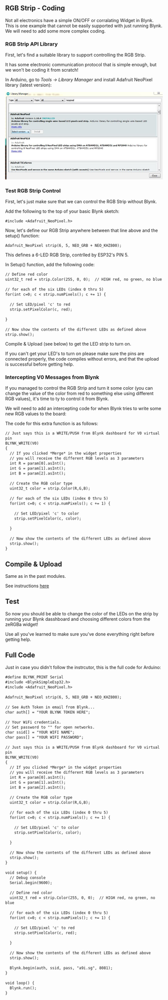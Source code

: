 RGB Strip - Coding
---

Not all electronics have a simple ON/OFF or corralating Widget in Blynk.  This is one example that cannot be easily supported with just running Blynk.  We will need to add some more complex coding.

### RGB Strip API Library

First, let's find a suitable library to support controlling the RGB Strip. 

 It has some electronic communication protocol that is simple enough, but we won't be coding it from scratch!

In Arduino, go to *Tools -> Library Manager* and install Adafruit NeoPixel library (latest version):

![](images/neopixel.jpg)

### Test RGB Strip Control 

First, let's just make sure that we can control the RGB Strip without Blynk.

Add the following to the top of your basic Blynk sketch:

    #include <Adafruit_NeoPixel.h>

Now, let's define our RGB Strip anywhere between that line above and the setup() function:

    Adafruit_NeoPixel strip(6, 5, NEO_GRB + NEO_KHZ800);

This defines a 6-LED RGB Strip, contrlled by ESP32's PIN 5.

In Setup() function, add the following code:

    // Define red color
    uint32_t red = strip.Color(255, 0, 0);  // HIGH red, no green, no blue

    // for each of the six LEDs (index 0 thru 5)
    for(int c=0; c < strip.numPixels(); c += 1) {
    
      // Set LED/pixel 'c' to red
      strip.setPixelColor(c, red); 
    
    }

    // Now show the contents of the different LEDs as defined above
    strip.show(); 
  
Compile & Upload (see below) to get the LED strip to turn on.

If you can't get your LED's to turn on please make sure the pins are connected properly, the code compiles without errors, and that the upload is successful before getting help.

### Intercepting V0 Messages from Blynk

If you managed to control the RGB Strip and turn it some color (you can change the value of the color from red to something else using different RGB values), it's time to ty to control it from Blynk.

We will need to add an intercepting code for when Blynk tries to write some new RGB values to the board:

The code for this extra function is as follows:

    // Just says this is a WRITE/PUSH from Blynk dashboard for V0 virtual pin
    BLYNK_WRITE(V0)
    {
      // If you clicked *Merge* in the widget properties 
      // you will receive the different RGB levels as 3 parameters
      int R = param[0].asInt();
      int G = param[1].asInt();
      int B = param[2].asInt();

      // Create the RGB color type
      uint32_t color = strip.Color(R,G,B); 

      // for each of the six LEDs (index 0 thru 5)
      for(int c=0; c < strip.numPixels(); c += 1) {

        // Set LED/pixel 'c' to color
        strip.setPixelColor(c, color); 

      }

      // Now show the contents of the different LEDs as defined above
      strip.show(); 
    }

## Compile & Upload

Same as in the past modules.

See instructions <a href="../20-Getting-Real/15-Compile-and-Upload.html" target="_blank">here</a>

## Test

So now you should be able to change the color of the LEDs on the strip by running your Blynk dasshboard and choosing different colors from the zeRGBa widget!

Use all you've learned to make sure you've done everything right before getting help.


## Full Code

Just in case you didn't follow the instrcutor, this is the full code for Arduino:

```
#define BLYNK_PRINT Serial
#include <BlynkSimpleEsp32.h>
#include <Adafruit_NeoPixel.h>

Adafruit_NeoPixel strip(6, 5, NEO_GRB + NEO_KHZ800);

// See Auth Token in email from Blynk...
char auth[] = "YOUR BLYNK TOKEN HERE";

// Your WiFi credentials.
// Set password to "" for open networks.
char ssid[] = "YOUR WIFI NAME";
char pass[] = "YOUR WIFI PASSWORD";

// Just says this is a WRITE/PUSH from Blynk dashboard for V0 virtual pin
BLYNK_WRITE(V0)
{
  // If you clicked *Merge* in the widget properties 
  // you will receive the different RGB levels as 3 parameters
  int R = param[0].asInt();
  int G = param[1].asInt();
  int B = param[2].asInt();

  // Create the RGB color type
  uint32_t color = strip.Color(R,G,B); 

  // for each of the six LEDs (index 0 thru 5)
  for(int c=0; c < strip.numPixels(); c += 1) {

    // Set LED/pixel 'c' to color
    strip.setPixelColor(c, color); 

  }

  // Now show the contents of the different LEDs as defined above
  strip.show(); 
}

void setup() {
  // Debug console
  Serial.begin(9600);

  // Define red color
  uint32_t red = strip.Color(255, 0, 0);  // HIGH red, no green, no blue

  // for each of the six LEDs (index 0 thru 5)
  for(int c=0; c < strip.numPixels(); c += 1) {

    // Set LED/pixel 'c' to red
    strip.setPixelColor(c, red); 

  }

  // Now show the contents of the different LEDs as defined above
  strip.show(); 

  Blynk.begin(auth, ssid, pass, "a9i.sg", 8081);
}

void loop() {
  Blynk.run();
}
```